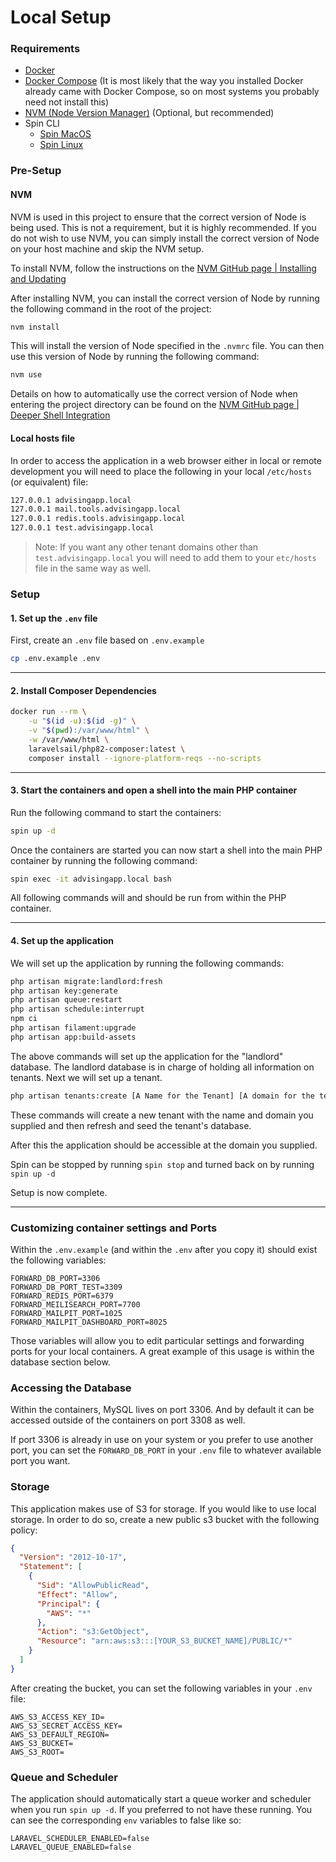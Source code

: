 # Local Setup

### Requirements
* [Docker](https://docs.docker.com/get-docker/)
* [Docker Compose](https://docs.docker.com/compose/install/) (It is most likely that the way you installed Docker already came with Docker Compose, so on most systems you probably need not install this)
* [NVM (Node Version Manager)](https://github.com/nvm-sh/nvm) (Optional, but recommended)
* Spin CLI
  * [Spin MacOS](https://serversideup.net/open-source/spin/docs/installation/install-macos#install-docker-desktop)
  * [Spin Linux](https://serversideup.net/open-source/spin/docs/installation/install-linux)

### Pre-Setup

#### NVM

NVM is used in this project to ensure that the correct version of Node is being used. This is not a requirement, but it is highly recommended. If you do not wish to use NVM, you can simply install the correct version of Node on your host machine and skip the NVM setup.

To install NVM, follow the instructions on the [NVM GitHub page | Installing and Updating](https://github.com/nvm-sh/nvm#installing-and-updating)

After installing NVM, you can install the correct version of Node by running the following command in the root of the project:

```bash
nvm install
```

This will install the version of Node specified in the `.nvmrc` file. You can then use this version of Node by running the following command:

```bash
nvm use
```

Details on how to automatically use the correct version of Node when entering the project directory can be found on the [NVM GitHub page | Deeper Shell Integration](https://github.com/nvm-sh/nvm#deeper-shell-integration)

#### Local hosts file

In order to access the application in a web browser either in local or remote development you will need to place the following in your local `/etc/hosts` (or equivalent) file:

```bash
127.0.0.1 advisingapp.local
127.0.0.1 mail.tools.advisingapp.local
127.0.0.1 redis.tools.advisingapp.local
127.0.0.1 test.advisingapp.local
```

> Note: If you want any other tenant domains other than `test.advisingapp.local` you will need to add them to your `etc/hosts` file in the same way as well.

### Setup

#### 1. Set up the `.env` file
First, create an `.env` file based on `.env.example`
```bash
cp .env.example .env
```

---

#### 2. Install Composer Dependencies

```bash
docker run --rm \
    -u "$(id -u):$(id -g)" \
    -v "$(pwd):/var/www/html" \
    -w /var/www/html \
    laravelsail/php82-composer:latest \
    composer install --ignore-platform-reqs --no-scripts
```

---

#### 3. Start the containers and open a shell into the main PHP container

Run the following command to start the containers:

```bash
spin up -d
```

Once the containers are started you can now start a shell into the main PHP container by running the following command:

```bash
spin exec -it advisingapp.local bash
```

All following commands will and should be run from within the PHP container.

---

#### 4. Set up the application

We will set up the application by running the following commands:
```bash
php artisan migrate:landlord:fresh
php artisan key:generate
php artisan queue:restart
php artisan schedule:interrupt
npm ci
php artisan filament:upgrade
php artisan app:build-assets
```

The above commands will set up the application for the "landlord" database. The landlord database is in charge of holding all information on tenants. Next we will set up a tenant.

```bash
php artisan tenants:create [A Name for the Tenant] [A domain for the tenant]
```

These commands will create a new tenant with the name and domain you supplied and then refresh and seed the tenant's database.

After this the application should be accessible at the domain you supplied.

Spin can be stopped by running `spin stop` and turned back on by running `spin up -d`

Setup is now complete.

---

### Customizing container settings and Ports

Within the `.env.example` (and within the `.env` after you copy it) should exist the following variables:

```dotenv
FORWARD_DB_PORT=3306
FORWARD_DB_PORT_TEST=3309
FORWARD_REDIS_PORT=6379
FORWARD_MEILISEARCH_PORT=7700
FORWARD_MAILPIT_PORT=1025
FORWARD_MAILPIT_DASHBOARD_PORT=8025
```

Those variables will allow you to edit particular settings and forwarding ports for your local containers. A great example of this usage is within the database section below.

### Accessing the Database
Within the containers, MySQL lives on port 3306. And by default it can be accessed outside of the containers on port 3308 as well.

If port 3306 is already in use on your system or you prefer to use another port,
you can set the `FORWARD_DB_PORT` in your `.env` file to whatever available
port you want.

### Storage
This application makes use of S3 for storage. If you would like to use local storage. In order to do so, create a new public s3 bucket with the following policy:

```json
{
  "Version": "2012-10-17",
  "Statement": [
    {
      "Sid": "AllowPublicRead",
      "Effect": "Allow",
      "Principal": {
        "AWS": "*"
      },
      "Action": "s3:GetObject",
      "Resource": "arn:aws:s3:::[YOUR_S3_BUCKET_NAME]/PUBLIC/*"
    }
  ]
}
```

After creating the bucket, you can set the following variables in your `.env` file:

```dotenv
AWS_S3_ACCESS_KEY_ID=
AWS_S3_SECRET_ACCESS_KEY=
AWS_S3_DEFAULT_REGION=
AWS_S3_BUCKET=
AWS_S3_ROOT=
```

### Queue and Scheduler

The application should automatically start a queue worker and scheduler when you run `spin up -d`. If you preferred to not have these running. You can see the corresponding `env` variables to false like so:

```dotenv
LARAVEL_SCHEDULER_ENABLED=false
LARAVEL_QUEUE_ENABLED=false
```
